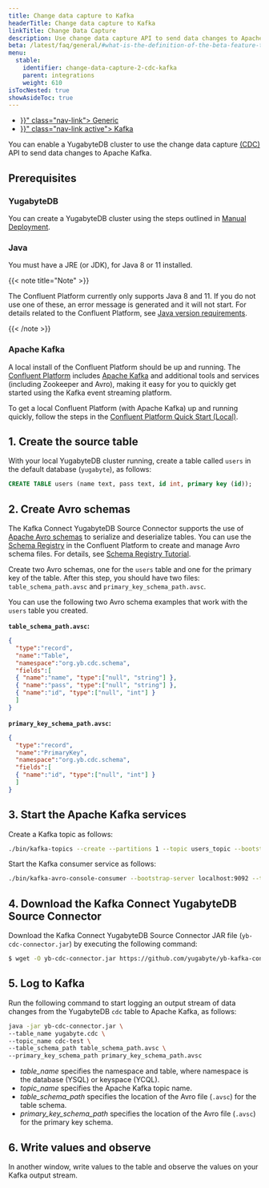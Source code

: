 ```yaml
---
title: Change data capture to Kafka
headerTitle: Change data capture to Kafka
linkTitle: Change Data Capture
description: Use change data capture API to send data changes to Apache Kafka.
beta: /latest/faq/general/#what-is-the-definition-of-the-beta-feature-tag
menu:
  stable:
    identifier: change-data-capture-2-cdc-kafka
    parent: integrations
    weight: 610
isTocNested: true
showAsideToc: true
---
```


<ul class="nav nav-tabs-alt nav-tabs-yb">
  <li >
    <a href="{{< relref "./cdc-generic.md" >}}" class="nav-link">
      Generic
    </a>
  </li>
  <li >
    <a href="{{< relref "./cdc-kafka.md" >}}" class="nav-link active">
      Kafka
    </a>
  </li>

</ul>

You can enable a YugabyteDB cluster to use the change data capture [(CDC)](../../../architecture/docdb-replication/change-data-capture/) API to send data changes to Apache Kafka.

## Prerequisites

### YugabyteDB

You can create a YugabyteDB cluster using the steps outlined in [Manual Deployment](../../../deploy/manual-deployment/).

### Java

You must have a JRE (or JDK), for Java 8 or 11 installed. 

{{< note title="Note" >}}

The Confluent Platform currently only supports Java 8 and 11. If you do not use one of these, an error message is generated and it will not start. For details related to the Confluent Platform, see [Java version requirements](https://docs.confluent.io/current/cli/installing.html#java-version-requirements).

{{< /note >}}

### Apache Kafka

A local install of the Confluent Platform should be up and running. The [Confluent Platform](https://docs.confluent.io/current/platform.html) includes [Apache Kafka](https://docs.confluent.io/current/kafka/introduction.html) and additional tools and services (including Zookeeper and Avro), making it easy for you to quickly get started using the Kafka event streaming platform.

To get a local Confluent Platform (with Apache Kafka) up and running quickly, follow the steps in the [Confluent Platform Quick Start (Local)](https://docs.confluent.io/current/quickstart/ce-quickstart.html#ce-quickstart).

## 1. Create the source table

With your local YugabyteDB cluster running, create a table called `users` in the default database (`yugabyte`), as follows:

```sql
CREATE TABLE users (name text, pass text, id int, primary key (id));
```

## 2. Create Avro schemas

The Kafka Connect YugabyteDB Source Connector supports the use of [Apache Avro schemas](http://avro.apache.org/docs/current/#schemas) to serialize and deserialize tables. You can use the [Schema Registry](https://docs.confluent.io/current/schema-registry/index.html) in the Confluent Platform to create and manage Avro schema files. For details, see [Schema Registry Tutorial](https://docs.confluent.io/current/schema-registry/schema_registry_tutorial.html).

Create two Avro schemas, one for the `users` table and one for the primary key of the table. After this step, you should have two files: `table_schema_path.avsc` and `primary_key_schema_path.avsc`.

You can use the following two Avro schema examples that work with the `users` table you created.

**`table_schema_path.avsc`:**

```json
{
  "type":"record",
  "name":"Table",
  "namespace":"org.yb.cdc.schema",
  "fields":[
  { "name":"name", "type":["null", "string"] },
  { "name":"pass", "type":["null", "string"] },
  { "name":"id", "type":["null", "int"] }
  ]
}
```

**`primary_key_schema_path.avsc`:**

```json
{
  "type":"record",
  "name":"PrimaryKey",
  "namespace":"org.yb.cdc.schema",
  "fields":[
  { "name":"id", "type":["null", "int"] }
  ]
}
```

## 3. Start the Apache Kafka services

Create a Kafka topic as follows:

```sh
./bin/kafka-topics --create --partitions 1 --topic users_topic --bootstrap-server localhost:9092 --replication-factor 1
```

Start the Kafka consumer service as follows:

```sh
./bin/kafka-avro-console-consumer --bootstrap-server localhost:9092 --topic users_topic --key-deserializer=io.confluent.kafka.serializers.KafkaAvroDeserializer     --value-deserializer=io.confluent.kafka.serializers.KafkaAvroDeserializer
```

## 4. Download the Kafka Connect YugabyteDB Source Connector

Download the Kafka Connect YugabyteDB Source Connector JAR file (`yb-cdc-connector.jar`) by executing the following command:

```sh
$ wget -O yb-cdc-connector.jar https://github.com/yugabyte/yb-kafka-connector/blob/master/yb-cdc/yb-cdc-connector.jar?raw=true
```

## 5. Log to Kafka

Run the following command to start logging an output stream of data changes from the YugabyteDB `cdc` table to Apache Kafka, as follows:

```sh
java -jar yb-cdc-connector.jar \
--table_name yugabyte.cdc \
--topic_name cdc-test \
--table_schema_path table_schema_path.avsc \
--primary_key_schema_path primary_key_schema_path.avsc
```

- *table_name* specifies the namespace and table, where namespace is the database (YSQL) or keyspace (YCQL).
- *topic_name* specifies the Apache Kafka topic name.
- *table_schema_path* specifies the location of the Avro file (`.avsc`) for the table schema.
- *primary_key_schema_path* specifies the location of the Avro file (`.avsc`) for the primary key schema.

## 6. Write values and observe

In another window, write values to the table and observe the values on your Kafka output stream.
